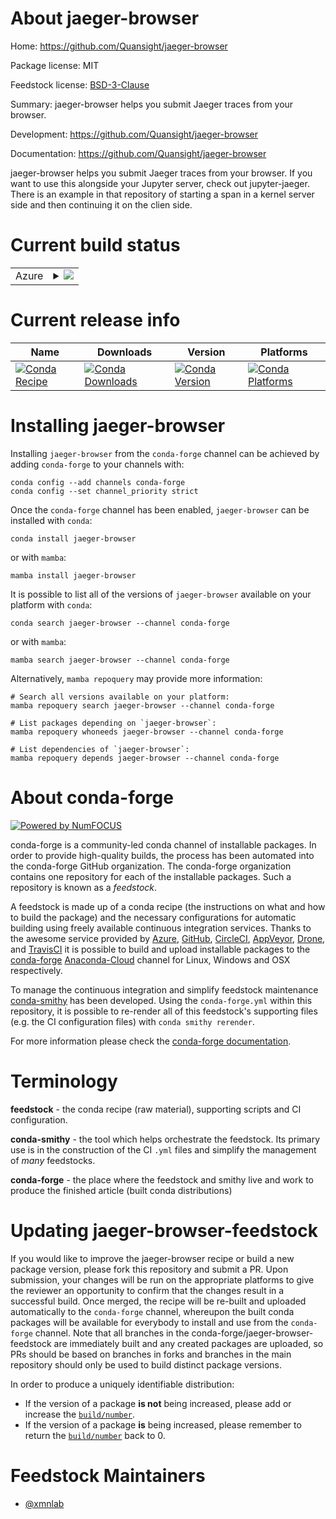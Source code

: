 About jaeger-browser
====================

Home: https://github.com/Quansight/jaeger-browser

Package license: MIT

Feedstock license: [BSD-3-Clause](https://github.com/conda-forge/jaeger-browser-feedstock/blob/main/LICENSE.txt)

Summary: jaeger-browser helps you submit Jaeger traces from your browser.

Development: https://github.com/Quansight/jaeger-browser

Documentation: https://github.com/Quansight/jaeger-browser

jaeger-browser helps you submit Jaeger traces from your browser.
If you want to use this alongside your Jupyter server, check out jupyter-jaeger.
There is an example in that repository of starting a span in a kernel server side and
then continuing it on the clien side.


Current build status
====================


<table>
    
  <tr>
    <td>Azure</td>
    <td>
      <details>
        <summary>
          <a href="https://dev.azure.com/conda-forge/feedstock-builds/_build/latest?definitionId=11987&branchName=main">
            <img src="https://dev.azure.com/conda-forge/feedstock-builds/_apis/build/status/jaeger-browser-feedstock?branchName=main">
          </a>
        </summary>
        <table>
          <thead><tr><th>Variant</th><th>Status</th></tr></thead>
          <tbody><tr>
              <td>linux_64_python3.10.____cpython</td>
              <td>
                <a href="https://dev.azure.com/conda-forge/feedstock-builds/_build/latest?definitionId=11987&branchName=main">
                  <img src="https://dev.azure.com/conda-forge/feedstock-builds/_apis/build/status/jaeger-browser-feedstock?branchName=main&jobName=linux&configuration=linux%20linux_64_python3.10.____cpython" alt="variant">
                </a>
              </td>
            </tr><tr>
              <td>linux_64_python3.11.____cpython</td>
              <td>
                <a href="https://dev.azure.com/conda-forge/feedstock-builds/_build/latest?definitionId=11987&branchName=main">
                  <img src="https://dev.azure.com/conda-forge/feedstock-builds/_apis/build/status/jaeger-browser-feedstock?branchName=main&jobName=linux&configuration=linux%20linux_64_python3.11.____cpython" alt="variant">
                </a>
              </td>
            </tr><tr>
              <td>linux_64_python3.8.____cpython</td>
              <td>
                <a href="https://dev.azure.com/conda-forge/feedstock-builds/_build/latest?definitionId=11987&branchName=main">
                  <img src="https://dev.azure.com/conda-forge/feedstock-builds/_apis/build/status/jaeger-browser-feedstock?branchName=main&jobName=linux&configuration=linux%20linux_64_python3.8.____cpython" alt="variant">
                </a>
              </td>
            </tr><tr>
              <td>linux_64_python3.9.____cpython</td>
              <td>
                <a href="https://dev.azure.com/conda-forge/feedstock-builds/_build/latest?definitionId=11987&branchName=main">
                  <img src="https://dev.azure.com/conda-forge/feedstock-builds/_apis/build/status/jaeger-browser-feedstock?branchName=main&jobName=linux&configuration=linux%20linux_64_python3.9.____cpython" alt="variant">
                </a>
              </td>
            </tr><tr>
              <td>osx_64_python3.10.____cpython</td>
              <td>
                <a href="https://dev.azure.com/conda-forge/feedstock-builds/_build/latest?definitionId=11987&branchName=main">
                  <img src="https://dev.azure.com/conda-forge/feedstock-builds/_apis/build/status/jaeger-browser-feedstock?branchName=main&jobName=osx&configuration=osx%20osx_64_python3.10.____cpython" alt="variant">
                </a>
              </td>
            </tr><tr>
              <td>osx_64_python3.11.____cpython</td>
              <td>
                <a href="https://dev.azure.com/conda-forge/feedstock-builds/_build/latest?definitionId=11987&branchName=main">
                  <img src="https://dev.azure.com/conda-forge/feedstock-builds/_apis/build/status/jaeger-browser-feedstock?branchName=main&jobName=osx&configuration=osx%20osx_64_python3.11.____cpython" alt="variant">
                </a>
              </td>
            </tr><tr>
              <td>osx_64_python3.8.____cpython</td>
              <td>
                <a href="https://dev.azure.com/conda-forge/feedstock-builds/_build/latest?definitionId=11987&branchName=main">
                  <img src="https://dev.azure.com/conda-forge/feedstock-builds/_apis/build/status/jaeger-browser-feedstock?branchName=main&jobName=osx&configuration=osx%20osx_64_python3.8.____cpython" alt="variant">
                </a>
              </td>
            </tr><tr>
              <td>osx_64_python3.9.____cpython</td>
              <td>
                <a href="https://dev.azure.com/conda-forge/feedstock-builds/_build/latest?definitionId=11987&branchName=main">
                  <img src="https://dev.azure.com/conda-forge/feedstock-builds/_apis/build/status/jaeger-browser-feedstock?branchName=main&jobName=osx&configuration=osx%20osx_64_python3.9.____cpython" alt="variant">
                </a>
              </td>
            </tr>
          </tbody>
        </table>
      </details>
    </td>
  </tr>
</table>

Current release info
====================

| Name | Downloads | Version | Platforms |
| --- | --- | --- | --- |
| [![Conda Recipe](https://img.shields.io/badge/recipe-jaeger--browser-green.svg)](https://anaconda.org/conda-forge/jaeger-browser) | [![Conda Downloads](https://img.shields.io/conda/dn/conda-forge/jaeger-browser.svg)](https://anaconda.org/conda-forge/jaeger-browser) | [![Conda Version](https://img.shields.io/conda/vn/conda-forge/jaeger-browser.svg)](https://anaconda.org/conda-forge/jaeger-browser) | [![Conda Platforms](https://img.shields.io/conda/pn/conda-forge/jaeger-browser.svg)](https://anaconda.org/conda-forge/jaeger-browser) |

Installing jaeger-browser
=========================

Installing `jaeger-browser` from the `conda-forge` channel can be achieved by adding `conda-forge` to your channels with:

```
conda config --add channels conda-forge
conda config --set channel_priority strict
```

Once the `conda-forge` channel has been enabled, `jaeger-browser` can be installed with `conda`:

```
conda install jaeger-browser
```

or with `mamba`:

```
mamba install jaeger-browser
```

It is possible to list all of the versions of `jaeger-browser` available on your platform with `conda`:

```
conda search jaeger-browser --channel conda-forge
```

or with `mamba`:

```
mamba search jaeger-browser --channel conda-forge
```

Alternatively, `mamba repoquery` may provide more information:

```
# Search all versions available on your platform:
mamba repoquery search jaeger-browser --channel conda-forge

# List packages depending on `jaeger-browser`:
mamba repoquery whoneeds jaeger-browser --channel conda-forge

# List dependencies of `jaeger-browser`:
mamba repoquery depends jaeger-browser --channel conda-forge
```


About conda-forge
=================

[![Powered by
NumFOCUS](https://img.shields.io/badge/powered%20by-NumFOCUS-orange.svg?style=flat&colorA=E1523D&colorB=007D8A)](https://numfocus.org)

conda-forge is a community-led conda channel of installable packages.
In order to provide high-quality builds, the process has been automated into the
conda-forge GitHub organization. The conda-forge organization contains one repository
for each of the installable packages. Such a repository is known as a *feedstock*.

A feedstock is made up of a conda recipe (the instructions on what and how to build
the package) and the necessary configurations for automatic building using freely
available continuous integration services. Thanks to the awesome service provided by
[Azure](https://azure.microsoft.com/en-us/services/devops/), [GitHub](https://github.com/),
[CircleCI](https://circleci.com/), [AppVeyor](https://www.appveyor.com/),
[Drone](https://cloud.drone.io/welcome), and [TravisCI](https://travis-ci.com/)
it is possible to build and upload installable packages to the
[conda-forge](https://anaconda.org/conda-forge) [Anaconda-Cloud](https://anaconda.org/)
channel for Linux, Windows and OSX respectively.

To manage the continuous integration and simplify feedstock maintenance
[conda-smithy](https://github.com/conda-forge/conda-smithy) has been developed.
Using the ``conda-forge.yml`` within this repository, it is possible to re-render all of
this feedstock's supporting files (e.g. the CI configuration files) with ``conda smithy rerender``.

For more information please check the [conda-forge documentation](https://conda-forge.org/docs/).

Terminology
===========

**feedstock** - the conda recipe (raw material), supporting scripts and CI configuration.

**conda-smithy** - the tool which helps orchestrate the feedstock.
                   Its primary use is in the construction of the CI ``.yml`` files
                   and simplify the management of *many* feedstocks.

**conda-forge** - the place where the feedstock and smithy live and work to
                  produce the finished article (built conda distributions)


Updating jaeger-browser-feedstock
=================================

If you would like to improve the jaeger-browser recipe or build a new
package version, please fork this repository and submit a PR. Upon submission,
your changes will be run on the appropriate platforms to give the reviewer an
opportunity to confirm that the changes result in a successful build. Once
merged, the recipe will be re-built and uploaded automatically to the
`conda-forge` channel, whereupon the built conda packages will be available for
everybody to install and use from the `conda-forge` channel.
Note that all branches in the conda-forge/jaeger-browser-feedstock are
immediately built and any created packages are uploaded, so PRs should be based
on branches in forks and branches in the main repository should only be used to
build distinct package versions.

In order to produce a uniquely identifiable distribution:
 * If the version of a package **is not** being increased, please add or increase
   the [``build/number``](https://docs.conda.io/projects/conda-build/en/latest/resources/define-metadata.html#build-number-and-string).
 * If the version of a package **is** being increased, please remember to return
   the [``build/number``](https://docs.conda.io/projects/conda-build/en/latest/resources/define-metadata.html#build-number-and-string)
   back to 0.

Feedstock Maintainers
=====================

* [@xmnlab](https://github.com/xmnlab/)

